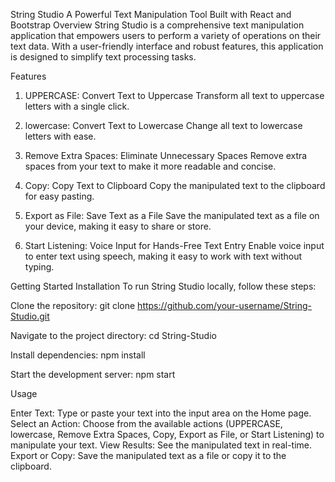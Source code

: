 String Studio
A Powerful Text Manipulation Tool Built with React and Bootstrap
Overview String Studio is a comprehensive text manipulation application that empowers users to perform a variety of operations on their text data. With a user-friendly interface and robust features, this application is designed to simplify text processing tasks.

Features
1. UPPERCASE: Convert Text to Uppercase
Transform all text to uppercase letters with a single click.

2. lowercase: Convert Text to Lowercase
Change all text to lowercase letters with ease.

3. Remove Extra Spaces: Eliminate Unnecessary Spaces
Remove extra spaces from your text to make it more readable and concise.

4. Copy: Copy Text to Clipboard
Copy the manipulated text to the clipboard for easy pasting.

5. Export as File: Save Text as a File
Save the manipulated text as a file on your device, making it easy to share or store.

6. Start Listening: Voice Input for Hands-Free Text Entry
Enable voice input to enter text using speech, making it easy to work with text without typing.

Getting Started
Installation
To run String Studio locally, follow these steps:

Clone the repository:
git clone https://github.com/your-username/String-Studio.git

Navigate to the project directory:
cd String-Studio


Install dependencies:
npm install


Start the development server:
npm start




Usage

Enter Text: Type or paste your text into the input area on the Home page.
Select an Action: Choose from the available actions (UPPERCASE, lowercase, Remove Extra Spaces, Copy, Export as File, or Start Listening) to manipulate your text.
View Results: See the manipulated text in real-time.
Export or Copy: Save the manipulated text as a file or copy it to the clipboard.

